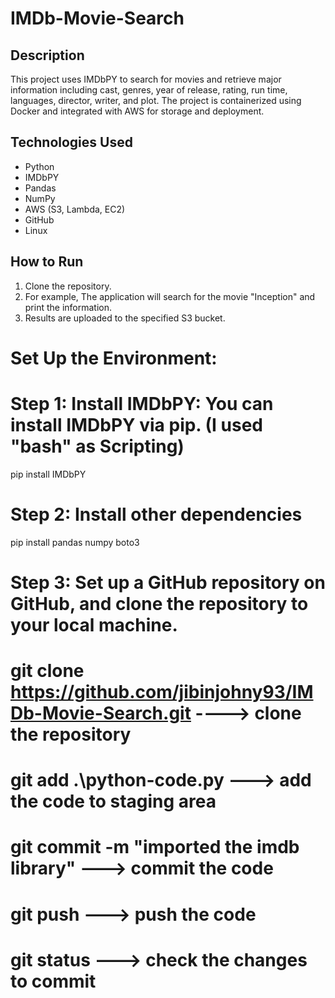 # IMDb-Movie-Search

## Description
This project uses IMDbPY to search for movies and retrieve major information including cast, genres, year of release, rating, run time, languages, director, writer, and plot. The project is containerized using Docker and integrated with AWS for storage and deployment.

## Technologies Used
- Python
- IMDbPY
- Pandas
- NumPy
- AWS (S3, Lambda, EC2)
- GitHub
- Linux

## How to Run
1. Clone the repository.
2. For example, The application will search for the movie "Inception" and print the information.
5. Results are uploaded to the specified S3 bucket.


# Set Up the Environment:

# Step 1: Install IMDbPY: You can install IMDbPY via pip. (I used "bash" as Scripting)
pip install IMDbPY

# Step 2: Install other dependencies

pip install pandas numpy boto3

# Step 3: Set up a GitHub repository on GitHub, and clone the repository to your local machine.

# git clone https://github.com/jibinjohny93/IMDb-Movie-Search.git ----> clone the repository

# git add .\python-code.py                    ---> add the code to staging area
# git commit -m "imported the imdb library"   ---> commit the code
# git push                                    ---> push the code
# git status                                  ---> check the changes to commit


